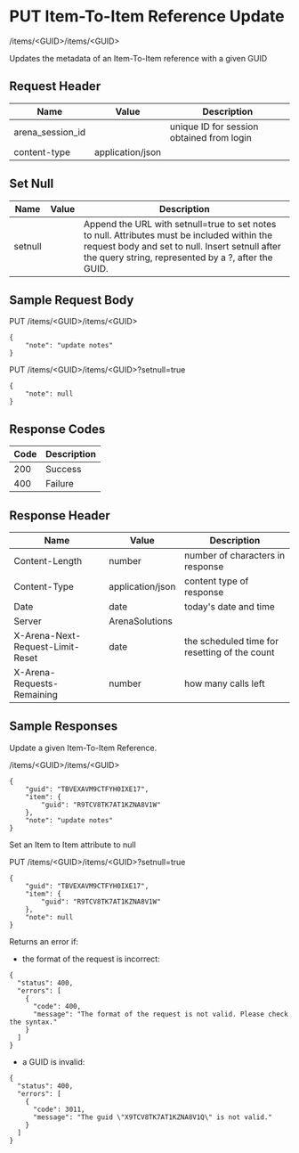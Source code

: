 # PUT Item-To-Item Reference Update


/items/&lt;GUID&gt;/items/&lt;GUID&gt;

Updates the metadata of an Item\-To\-Item reference with a given GUID

## Request Header

| Name | Value | Description |
|  --- |  --- |  --- | 
| arena_session_id |   | unique ID for session obtained from login |
| content\-type | application/json |   |

## Set Null

| Name | Value | Description |
|  --- |  --- |  --- | 
| setnull |   | Append the URL with setnull=true to set notes to null. Attributes must be included within the request body and set to null. Insert setnull after the query string, represented by a ?, after the GUID. |

## Sample Request Body
PUT /items/&lt;GUID&gt;/items/&lt;GUID&gt;

```
{
    "note": "update notes"
}
```
PUT /items/&lt;GUID&gt;/items/&lt;GUID&gt;?setnull=true

```
{
    "note": null
}
```
## Response Codes

| Code | Description |
|  --- |  --- | 
| 200 | Success |
| 400 | Failure |

## Response Header

| Name | Value | Description |
|  --- |  --- |  --- | 
| Content\-Length | number | number of characters in response |
| Content\-Type | application/json | content type of response |
| Date | date | today's date and time |
| Server | ArenaSolutions |   |
| X\-Arena\-Next\-Request\-Limit\-Reset  | date | the scheduled time for resetting of the count |
| X\-Arena\-Requests\-Remaining  | number | how many calls left |

## Sample Responses
Update a given Item\-To\-Item Reference.



/items/&lt;GUID&gt;/items/&lt;GUID&gt;

```
{
    "guid": "TBVEXAVM9CTFYH0IXE17",
    "item": {
        "guid": "R9TCV8TK7AT1KZNA8V1W"
    },
    "note": "update notes"
}
```
Set an Item to Item attribute to null

PUT /items/&lt;GUID&gt;/items/&lt;GUID&gt;?setnull=true

```
{
    "guid": "TBVEXAVM9CTFYH0IXE17",
    "item": {
        "guid": "R9TCV8TK7AT1KZNA8V1W"
    },
    "note": null
}
```
Returns an error if:

* the format of the request is incorrect:

```
{
  "status": 400,
  "errors": [
    {
      "code": 400,
      "message": "The format of the request is not valid. Please check the syntax."
    }
  ]
}
```
* a GUID is invalid:

```
{
  "status": 400,
  "errors": [
    {
      "code": 3011,
      "message": "The guid \"X9TCV8TK7AT1KZNA8V1Q\" is not valid."
    }
  ]
}
```
